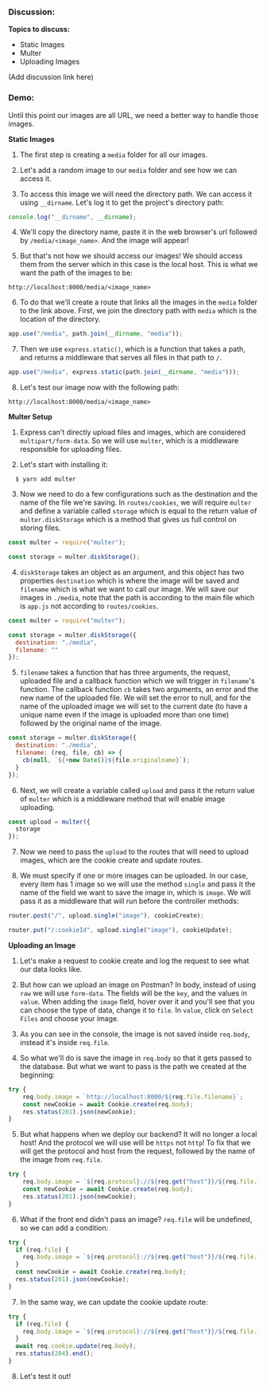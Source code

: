 ### Discussion:

**Topics to discuss:**

- Static Images
- Multer
- Uploading Images

(Add discussion link here)

### Demo:

Until this point our images are all URL, we need a better way to handle those images.

**Static Images**

1. The first step is creating a `media` folder for all our images.

2. Let's add a random image to our `media` folder and see how we can access it.

3. To access this image we will need the directory path. We can access it using `__dirname`. Let's log it to get the project's directory path:

```javascript
console.log("__dirname", __dirname);
```

4. We'll copy the directory name, paste it in the web browser's url followed by `/media/<image_name>`. And the image will appear!

5. But that's not how we should access our images! We should access them from the server which in this case is the local host. This is what we want the path of the images to be:

`http://localhost:8000/media/<image_name>`

6. To do that we'll create a route that links all the images in the `media` folder to the link above. First, we join the directory path with `media` which is the location of the directory.

```javascript
app.use("/media", path.join(__dirname, "media"));
```

7. Then we use `express.static()`, which is a function that takes a path, and returns a middleware that serves all files in that path to `/`.

```javascript
app.use("/media", express.static(path.join(__dirname, "media")));
```

8. Let's test our image now with the following path:

`http://localhost:8000/media/<image_name>`

**Multer Setup**

1. Express can't directly upload files and images, which are considered `multipart/form-data`. So we will use `multer`, which is a middleware responsible for uploading files.

2. Let's start with installing it:

```shell
  $ yarn add multer
```

3. Now we need to do a few configurations such as the destination and the name of the file we're saving. In `routes/cookies`, we will require `multer` and define a variable called `storage` which is equal to the return value of `multer.diskStorage` which is a method that gives us full control on storing files.

```javascript
const multer = require("multer");

const storage = multer.diskStorage();
```

4. `diskStorage` takes an object as an argument, and this object has two properties `destination` which is where the image will be saved and `filename` which is what we want to call our image. We will save our images in `./media`, note that the path is according to the main file which is `app.js` not according to `routes/cookies`.

```javascript
const multer = require("multer");

const storage = multer.diskStorage({
  destination: "./media",
  filename: ""
});
```

5. `filename` takes a function that has three arguments, the request, uploaded file and a callback function which we will trigger in `filename`'s function. The callback function `cb` takes two arguments, an error and the new name of the uploaded file. We will set the error to null, and for the name of the uploaded image we will set to the current date (to have a unique name even if the image is uploaded more than one time) followed by the original name of the image.

```javascript
const storage = multer.diskStorage({
  destination: "./media",
  filename: (req, file, cb) => {
    cb(null, `${+new Date()}${file.originalname}`);
  }
});
```

6. Next, we will create a variable called `upload` and pass it the return value of `multer` which is a middleware method that will enable image uploading.

```javascript
const upload = multer({
  storage
});
```

7. Now we need to pass the `upload` to the routes that will need to upload images, which are the cookie create and update routes.

8. We must specify if one or more images can be uploaded. In our case, every item has 1 image so we will use the method `single` and pass it the name of the field we want to save the image in, which is `image`. We will pass it as a middleware that will run before the controller methods:

```javascript
router.post("/", upload.single("image"), cookieCreate);

router.put("/:cookieId", upload.single("image"), cookieUpdate);
```

**Uploading an Image**

1. Let's make a request to cookie create and log the request to see what our data looks like.

2. But how can we upload an image on Postman? In body, instead of using `raw` we will use `form-data`. The fields will be the `key`, and the values in `value`. When adding the `image` field, hover over it and you'll see that you can choose the type of data, change it to `file`. In `value`, click on `Select Files` and choose your image.

3. As you can see in the console, the image is not saved inside `req.body`, instead it's inside `req.file`.

4. So what we'll do is save the image in `req.body` so that it gets passed to the database. But what we want to pass is the path we created at the beginning:

```javascript
try {
    req.body.image = `http://localhost:8000/${req.file.filename}`;
    const newCookie = await Cookie.create(req.body);
    res.status(201).json(newCookie);
}
```

5. But what happens when we deploy our backend? It will no longer a local host! And the protocol we will use will be `https` not `http`! To fix that we will get the protocol and host from the request, followed by the name of the image from `req.file`.

```javascript
try {
    req.body.image = `${req.protocol}://${req.get("host")}/${req.file.filename}`;
    const newCookie = await Cookie.create(req.body);
    res.status(201).json(newCookie);
}
```

6. What if the front end didn't pass an image? `req.file` will be undefined, so we can add a condition:

```javascript
try {
  if (req.file) {
    req.body.image = `${req.protocol}://${req.get("host")}/${req.file.filename}`;
  }
  const newCookie = await Cookie.create(req.body);
  res.status(201).json(newCookie);
}
```

7. In the same way, we can update the cookie update route:

```javascript
try {
  if (req.file) {
    req.body.image = `${req.protocol}://${req.get("host")}/${req.file.filename}`;
  }
  await req.cookie.update(req.body);
  res.status(204).end();
}
```

8. Let's test it out!
